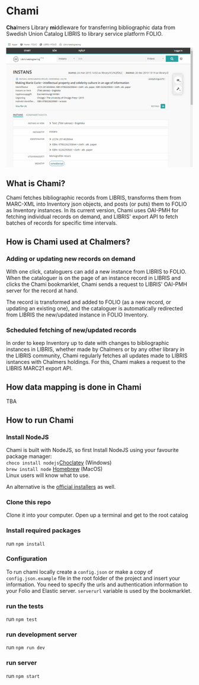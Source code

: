 # Chami

**Cha**lmers Library **mi**ddleware for transferring bibliographic data from Swedish Union Catalog LIBRIS to library service platform FOLIO.

![alt text](/pictures/chami_workflow_trim.gif)

## What is Chami?

Chami fetches bibliographic records from LIBRIS, transforms them from MARC-XML into Inventory json objects, and posts (or puts) them to FOLIO as Inventory instances. In its current version, Chami uses OAI-PMH for fetching individual records on demand, and LIBRIS' export API to fetch batches of records for specific time intervals.

## How is Chami used at Chalmers?

### Adding or updating new records on demand

With one click, cataloguers can add a new instance from LIBRIS to FOLIO. When the cataloguer is on the page of an instance record in LIBRIS and clicks the Chami bookmarklet, Chami sends a request to LIBRIS' OAI-PMH server for the record at hand.

The record is transformed and added to FOLIO (as a new record, or updating an existing one), and the cataloguer is automatically redirected from LIBRIS the new/updated instance in FOLIO Inventory.

### Scheduled fetching of new/updated records

In order to keep Inventory up to date with changes to bibliographic instances in LIBRIS, whether made by Chalmers or by any other library in the LIBRIS community, Chami regularly fetches all updates made to LIBRIS isntances with Chalmers holdings. For this, Chami makes a request to the LIBRIS MARC21 export API.

## How data mapping is done in Chami

TBA

## How to run Chami

### Install NodeJS

Chami is built with NodeJS, so first Install NodeJS using your favourite package manager:  
`choco install nodejs`[Choclatey](https://chocolatey.org/) (Windows)  
`brew install node` [Homebrew](https://brew.sh) (MacOS)  
Linux users will know what to use.

An alternative is the [official installers](https://nodejs.org/en/download/) as well.

### Clone this repo

Clone it into your computer. Open up a terminal and get to the root catalog

### Install required packages

run `npm install`

### Configuration

To run chami locally create a `config.json` or make a copy of `config.json.example` file in the root folder of the project and insert your information. You need to specify the urls and authentication information to your Folio and Elastic server. `serverurl` variable is used by the bookmarklet.

### run the tests

run `npm test`

### run development server

run `npm run dev`

### run server

run `npm start`
